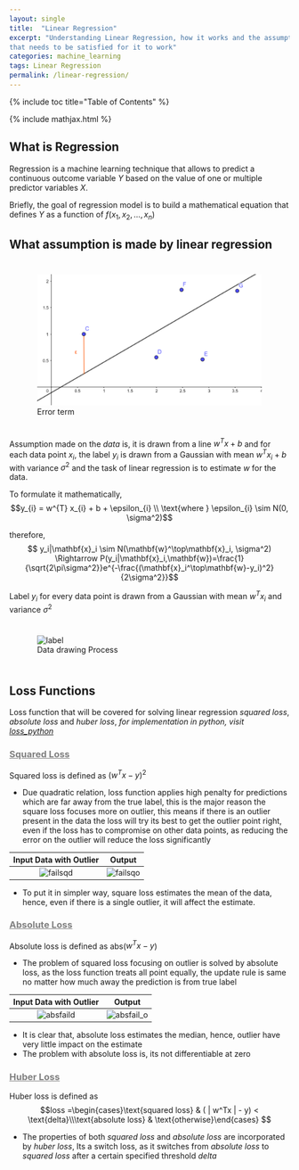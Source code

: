 ```yaml
---
layout: single
title:  "Linear Regression"
excerpt: "Understanding Linear Regression, how it works and the assumption made by the algorithm on the data 
that needs to be satisfied for it to work"
categories: machine_learning
tags: Linear Regression
permalink: /linear-regression/
---
```


{% include toc title="Table of Contents" %}

{% include mathjax.html %}

## What is Regression

Regression is a machine learning technique that allows to predict a continuous outcome 
variable $Y$ based on the value of one or multiple predictor variables $X$. 

Briefly, the goal of regression model is to build a mathematical equation that defines $Y$ as a function of 
$f(  x_{1}, x_{2}, \ldots , x_{n})$

## What assumption is made by linear regression

<div style="padding: 10px;">
<figure class="image">
  <img src="https://raw.githubusercontent.com/fuzailpalnak/ML-Scratch/master/regression/linear/images/error.png" alt="error">
  <figcaption>Error term</figcaption>
</figure>
</div>


Assumption made on the *data* is, it is drawn from a line $w^{T} x + b$ and for each data point $x_{i}$, the label $y_{i}$
is drawn from a Gaussian with mean $w^{T} x_{i} + b$ with variance $\sigma^2$ and the task of linear regression is
to estimate $w$ for the data.

To formulate it mathematically,
$$y_{i} = w^{T} x_{i} + b +  \epsilon_{i} \\ \text{where } \epsilon_{i}  \sim N(0, \sigma^2)$$

therefore,
$$ y_i|\mathbf{x}_i \sim N(\mathbf{w}^\top\mathbf{x}_i, \sigma^2) \Rightarrow P(y_i|\mathbf{x}_i,\mathbf{w})=\frac{1}{\sqrt{2\pi\sigma^2}}e^{-\frac{(\mathbf{x}_i^\top\mathbf{w}-y_i)^2}{2\sigma^2}}$$

Label $y_{i}$ for every data point is drawn from a Gaussian with mean $w^{T} x_{i}$ and variance $\sigma^2$

<div style="padding: 10px;">
<figure class="image">
  <img src="https://user-images.githubusercontent.com/24665570/95292953-2391c280-0890-11eb-8a76-cee857fdaa09.png" alt="label">
  <figcaption>Data drawing Process</figcaption>
</figure>
</div>


## Loss Functions

Loss function that will be covered for solving linear regression *squared loss*, *absolute loss* and *huber loss*,
_for implementation in python, visit [loss_python](https://github.com/fuzailpalnak/ML-Scratch/tree/master/regression/linear)_

### <span style="text-decoration:underline; color:gray">Squared Loss </span>

Squared loss is defined as $(w^{T} x - y)^2$

- Due quadratic relation, loss function applies high penalty for predictions which are far away from the true label, this is the major reason 
the square loss focuses more on outlier, this means if there is an outlier present in the data
the loss will try its best to get the outlier point right, even if the loss has to compromise on other data points, as 
reducing the error on the outlier will reduce the loss significantly


Input Data with Outlier            |  Output
:-------------------------:|:-------------------------:
![failsqd](https://user-images.githubusercontent.com/24665570/95306603-3d89d000-08a5-11eb-9b04-6d540d8cda98.png) |  ![failsqo](https://user-images.githubusercontent.com/24665570/95306677-56928100-08a5-11eb-86ce-1bcea8090ca7.png)

- To put it in simpler way, square loss estimates the mean of the data, hence, even if there is a single outlier, it will affect the estimate.


### <span style="text-decoration:underline; color:gray">Absolute Loss </span>

Absolute loss is defined as abs($w^Tx - y$)

- The problem of squared loss focusing on outlier is solved by absolute loss, as the loss function treats all point 
equally, the update rule is same no matter how much away the prediction is from true label
 
Input Data with Outlier            |  Output
:-------------------------:|:-------------------------:
![absfaild](https://user-images.githubusercontent.com/24665570/95307406-37482380-08a6-11eb-9db7-d2edfeb9c02a.png)|  ![absfail_o](https://user-images.githubusercontent.com/24665570/95307414-3a431400-08a6-11eb-96e4-8275ab88d3a6.png)

- It is clear that, absolute loss estimates the median, hence, outlier have very little impact on the estimate
- The problem with absolute loss is, its not differentiable at zero

### <span style="text-decoration:underline; color:gray">Huber Loss </span>

Huber loss is defined as 
$$loss =\begin{cases}\text{squared loss} & ( | w^Tx |  - y) < \text{delta}\\\text{absolute loss} & \text{otherwise}\end{cases} $$

- The properties of both *squared loss* and *absolute loss* are incorporated by *huber loss*, Its a switch loss,
as it switches from *absolute loss* to *squared loss* after a certain specified threshold $delta$

